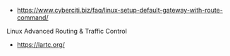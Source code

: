 - https://www.cyberciti.biz/faq/linux-setup-default-gateway-with-route-command/

Linux Advanced Routing & Traffic Control
- https://lartc.org/
